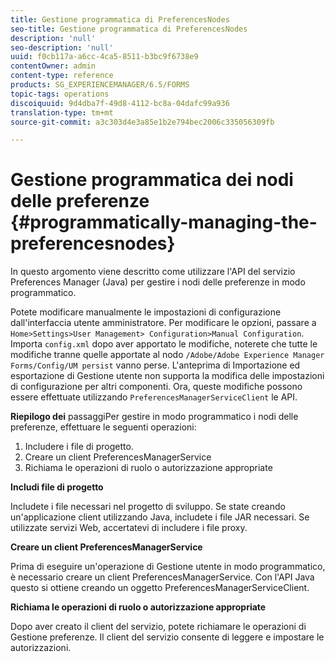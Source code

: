 ```yaml
---
title: Gestione programmatica di PreferencesNodes
seo-title: Gestione programmatica di PreferencesNodes
description: 'null'
seo-description: 'null'
uuid: f0cb117a-a6cc-4ca5-8511-b3bc9f6738e9
contentOwner: admin
content-type: reference
products: SG_EXPERIENCEMANAGER/6.5/FORMS
topic-tags: operations
discoiquuid: 9d4dba7f-49d8-4112-bc8a-04dafc99a936
translation-type: tm+mt
source-git-commit: a3c303d4e3a85e1b2e794bec2006c335056309fb

---
```



# Gestione programmatica dei nodi delle preferenze {#programmatically-managing-the-preferencesnodes}

In questo argomento viene descritto come utilizzare l&#39;API del servizio Preferences Manager (Java) per gestire i nodi delle preferenze in modo programmatico.

Potete modificare manualmente le impostazioni di configurazione dall&#39;interfaccia utente amministratore. Per modificare le opzioni, passare a `Home>Settings>User Management> Configuration>Manual Configuration`. Importa `config.xml` dopo aver apportato le modifiche, noterete che tutte le modifiche tranne quelle apportate al nodo `/Adobe/Adobe Experience Manager Forms/Config/UM persist` vanno perse. L&#39;anteprima di Importazione ed esportazione di Gestione utente non supporta la modifica delle impostazioni di configurazione per altri componenti. Ora, queste modifiche possono essere effettuate utilizzando `PreferencesManagerServiceClient` le API.

**Riepilogo dei** passaggiPer gestire in modo programmatico i nodi delle preferenze, effettuare le seguenti operazioni:

1. Includere i file di progetto.
1. Creare un client PreferencesManagerService
1. Richiama le operazioni di ruolo o autorizzazione appropriate

**Includi file di progetto**

Includete i file necessari nel progetto di sviluppo. Se state creando un&#39;applicazione client utilizzando Java, includete i file JAR necessari. Se utilizzate servizi Web, accertatevi di includere i file proxy.

**Creare un client PreferencesManagerService**

Prima di eseguire un&#39;operazione di Gestione utente in modo programmatico, è necessario creare un client PreferencesManagerService. Con l&#39;API Java questo si ottiene creando un oggetto PreferencesManagerServiceClient.

**Richiama le operazioni di ruolo o autorizzazione appropriate**

Dopo aver creato il client del servizio, potete richiamare le operazioni di Gestione preferenze. Il client del servizio consente di leggere e impostare le autorizzazioni.
